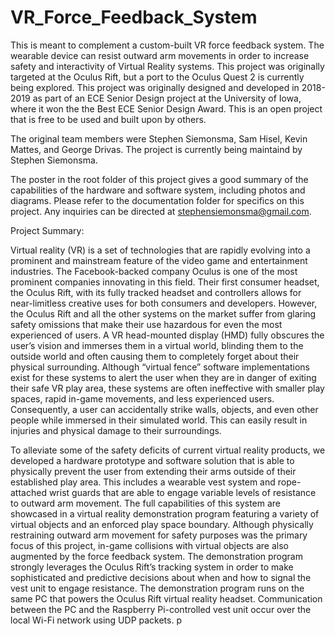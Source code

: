 # VR_Force_Feedback_System
This is meant to complement a custom-built  VR force feedback system.  The wearable device can resist outward arm movements in order to increase safety and interactivity of Virtual Reality systems.  This project was originally targeted at the Oculus Rift, but a port to the Oculus Quest 2 is currently being explored.  This project was originally designed and developed in 2018-2019 as part of an ECE Senior Design project at the University of Iowa, where it won the the Best ECE Senior Design Award.  This is an open project that is free to be used and built upon by others.

The original team members were Stephen Siemonsma, Sam Hisel, Kevin Mattes, and George Drivas.  The project is currently being maintaind by Stephen Siemonsma.

The poster in the root folder of this project gives a good summary of the capabilities of the hardware and software system, including photos and diagrams.  Please refer to the documentation folder for specifics on this project.  Any inquiries can be directed at stephensiemonsma@gmail.com.


Project Summary:

Virtual reality (VR) is a set of technologies that are rapidly evolving into a prominent and mainstream feature of the video game and entertainment industries. The Facebook-backed company Oculus is one of the most prominent companies innovating in this field. Their first consumer headset, the Oculus Rift, with its fully tracked headset and controllers allows for near-limitless creative uses for both consumers and developers. However, the Oculus Rift and all the other systems on the market suffer from glaring safety omissions that make their use hazardous for even the most experienced of users. A VR head-mounted display (HMD) fully obscures the user’s vision and immerses them in a virtual world, blinding them to the outside world and often causing them to completely forget about their physical surrounding. Although “virtual fence” software implementations exist for these systems to alert the user when they are in danger of exiting their safe VR play area, these systems are often ineffective with smaller play spaces, rapid in-game movements, and less experienced users. Consequently, a user can accidentally strike walls, objects, and even other people while immersed in their simulated world. This can easily result in injuries and physical damage to their surroundings.

To alleviate some of the safety deficits of current virtual reality products, we developed a hardware prototype and software solution that is able to physically prevent the user from extending their arms outside of their established play area. This includes a wearable vest system and rope-attached wrist guards that are able to engage variable levels of resistance to outward arm movement. The full capabilities of this system are showcased in a virtual reality demonstration program featuring a variety of virtual objects and an enforced play space boundary. Although physically restraining outward arm movement for safety purposes was the primary focus of this project, in-game collisions with virtual objects are also augmented by the force feedback system. The demonstration program strongly leverages the Oculus Rift’s tracking system in order to make sophisticated and predictive decisions about when and how to signal the vest unit to engage resistance. The demonstration program runs on the same PC that powers the Oculus Rift virtual reality headset. Communication between the PC and the Raspberry Pi-controlled vest unit occur over the local Wi-Fi network using UDP packets.
p
